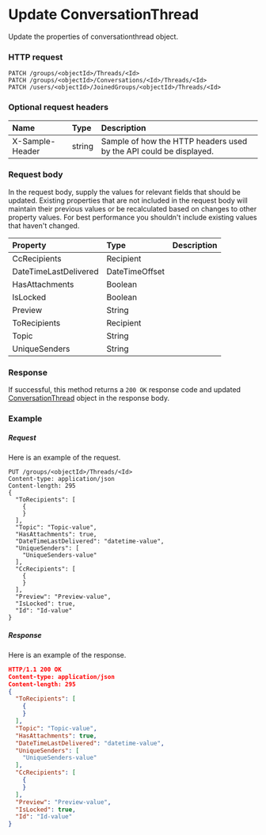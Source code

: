 # Update ConversationThread

Update the properties of conversationthread object.
### HTTP request
```http
PATCH /groups/<objectId>/Threads/<Id>
PATCH /groups/<objectId>/Conversations/<Id>/Threads/<Id>
PATCH /users/<objectId>/JoinedGroups/<objectId>/Threads/<Id>
```
### Optional request headers
| Name       | Type | Description|
|:-----------|:------|:----------|
| X-Sample-Header  | string  | Sample of how the HTTP headers used by the API could be displayed.|

### Request body
In the request body, supply the values for relevant fields that should be updated. Existing properties that are not included in the request body will maintain their previous values or be recalculated based on changes to other property values. For best performance you shouldn't include existing values that haven't changed.

| Property	   | Type	|Description|
|:---------------|:--------|:----------|
|CcRecipients|Recipient||
|DateTimeLastDelivered|DateTimeOffset||
|HasAttachments|Boolean||
|IsLocked|Boolean||
|Preview|String||
|ToRecipients|Recipient||
|Topic|String||
|UniqueSenders|String||

### Response
If successful, this method returns a `200 OK` response code and updated [ConversationThread](../resources/conversationthread.md) object in the response body.
### Example
##### Request
Here is an example of the request.
```http
PUT /groups/<objectId>/Threads/<Id>
Content-type: application/json
Content-length: 295
{
  "ToRecipients": [
    {
    }
  ],
  "Topic": "Topic-value",
  "HasAttachments": true,
  "DateTimeLastDelivered": "datetime-value",
  "UniqueSenders": [
    "UniqueSenders-value"
  ],
  "CcRecipients": [
    {
    }
  ],
  "Preview": "Preview-value",
  "IsLocked": true,
  "Id": "Id-value"
}
```
##### Response
Here is an example of the response.
```json
HTTP/1.1 200 OK
Content-type: application/json
Content-length: 295
{
  "ToRecipients": [
    {
    }
  ],
  "Topic": "Topic-value",
  "HasAttachments": true,
  "DateTimeLastDelivered": "datetime-value",
  "UniqueSenders": [
    "UniqueSenders-value"
  ],
  "CcRecipients": [
    {
    }
  ],
  "Preview": "Preview-value",
  "IsLocked": true,
  "Id": "Id-value"
}
```

<!-- uuid: 9e90351e-00cc-4179-8391-a121b9921313
2015-10-09 17:20:41 UTC -->